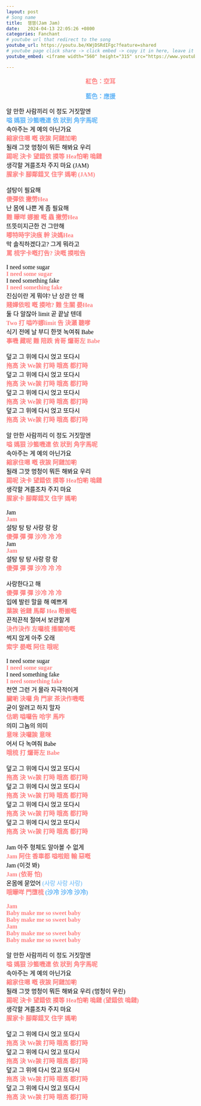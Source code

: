 ```yaml
---
layout: post
# Song name
title:  잼잼(Jam Jam)
date:   2024-04-13 22:05:26 +0800
categories: Fanchant
# youtube url that redirect to the song
youtube_url: https://youtu.be/KWjDSRdIFgc?feature=shared
# youtube page click share -> click embed -> copy it in here, leave it blank if dont 
youtube_embed: <iframe width="560" height="315" src="https://www.youtube.com/embed/KWjDSRdIFgc?si=G-ezdphOtYup-a_p" title="YouTube video player" frameborder="0" allow="accelerometer; autoplay; clipboard-write; encrypted-media; gyroscope; picture-in-picture; web-share" referrerpolicy="strict-origin-when-cross-origin" allowfullscreen></iframe>

---
```

<p style="-webkit-text-stroke-width:0px;color:rgb(0, 0, 0);display:flex;font-family:&quot;Times New Roman&quot;;font-size:medium;font-style:normal;font-variant-caps:normal;font-variant-ligatures:normal;font-weight:400;justify-content:center;letter-spacing:normal;orphans:2;text-align:start;text-decoration-color:initial;text-decoration-style:initial;text-decoration-thickness:initial;text-indent:0px;text-transform:none;white-space:normal;widows:2;word-spacing:0px;"><span style="color:hsl( 0, 100%, 75% );"><strong>紅色：空耳</strong></span></p>
<p style="-webkit-text-stroke-width:0px;color:rgb(0, 0, 0);display:flex;font-family:&quot;Times New Roman&quot;;font-size:medium;font-style:normal;font-variant-caps:normal;font-variant-ligatures:normal;font-weight:400;justify-content:center;letter-spacing:normal;orphans:2;text-align:start;text-decoration-color:initial;text-decoration-style:initial;text-decoration-thickness:initial;text-indent:0px;text-transform:none;white-space:normal;widows:2;word-spacing:0px;"><span style="color:#64b5f6;"><strong>藍色：應援</strong></span></p>
<p style="-webkit-text-stroke-width:0px;color:rgb(0, 0, 0);font-family:&quot;Times New Roman&quot;;font-size:medium;font-style:normal;font-variant-caps:normal;font-variant-ligatures:normal;font-weight:400;letter-spacing:normal;orphans:2;text-align:start;text-decoration-color:initial;text-decoration-style:initial;text-decoration-thickness:initial;text-indent:0px;text-transform:none;white-space:normal;widows:2;word-spacing:0px;">알 만한 사람끼리 이 정도 거짓말엔<br><span style="color:#64b5f6;"><strong>嗌 媽狠 沙籃嘰連 依 狀到 角字馬呢</strong></span><br>속아주는 게 예의 아닌가요<br><span style="color:hsl( 0, 100%, 75% );"><strong>縮家住嗯 嘅 夜誒 阿鏈加喲</strong></span><br>될래 그깟 멍청이 뭐든 해봐요 우리<br><span style="color:hsl( 0, 100%, 75% );"><strong>踢呢 決卡 望錯依 摸等 Hea怕喲 嗚鏈</strong></span><br>생각할 겨를조차 주지 마요 (JAM)<br><span style="color:hsl( 0, 100%, 75% );"><strong>腥家卡 腳鄰錯叉 住字 媽喲 (JAM)</strong></span><br>&nbsp;<br>설탕이 필요해<br><span style="color:hsl( 0, 100%, 75% );"><strong>傻彈依 撇勞Hea</strong></span><br>난 몸에 나쁜 게 좀 필요해<br><span style="color:hsl( 0, 100%, 75% );"><strong>難 矇咩 娜搬 嘅 蟲 撇勞Hea</strong></span><br>뜨뜻미지근한 건 그만해<br><span style="color:hsl( 0, 100%, 75% );"><strong>嘟特時字決痕 幹 決媽Hea</strong></span><br>막 솔직하겠다고? 그게 뭐라고<br><span style="color:hsl( 0, 100%, 75% );"><strong>罵 梳字卡嘅打告? 決嘅 摸啦告</strong></span><br>&nbsp;<br>I need some sugar<br><span style="color:hsl( 0, 100%, 75% );"><strong>I need some sugar</strong></span><br>I need something fake<br><span style="color:hsl( 0, 100%, 75% );"><strong>I need something fake</strong></span><br>진심이란 게 뭐야? 난 상관 안 해<br><span style="color:hsl( 0, 100%, 75% );"><strong>賤嬋依啦 嘅 摸吔? 難 生關 晏Hea</strong></span><br>둘 다 알잖아 limit 곧 끝날 텐데<br><span style="color:hsl( 0, 100%, 75% );"><strong>Two 打 嗌咋娜limit 告 決瀨 聽嗲&nbsp;</strong></span><br>식기 전에 날 부디 한껏 녹여줘 Babe<br><span style="color:hsl( 0, 100%, 75% );"><strong>事嘰 藏呢 難 陪跌 肯哥 𤓓哥左 Babe</strong></span><br>&nbsp;<br>덮고 그 위에 다시 얹고 또다시<br><span style="color:hsl( 0, 100%, 75% );"><strong>拖高 決 We誒 打時 哦高 都打時</strong></span><br>덮고 그 위에 다시 얹고 또다시<br><span style="color:hsl( 0, 100%, 75% );"><strong>拖高 決 We誒 打時 哦高 都打時</strong></span><br>덮고 그 위에 다시 얹고 또다시<br><span style="color:hsl( 0, 100%, 75% );"><strong>拖高 決 We誒 打時 哦高 都打時</strong></span><br>덮고 그 위에 다시 얹고 또다시<br><span style="color:hsl( 0, 100%, 75% );"><strong>拖高 決 We誒 打時 哦高 都打時</strong></span><br>&nbsp;<br>알 만한 사람끼리 이 정도 거짓말엔<br><span style="color:hsl( 0, 100%, 75% );"><strong>嗌 媽狠 沙籃嘰連 依 狀到 角字馬呢</strong></span><br>속아주는 게 예의 아닌가요<br><span style="color:hsl( 0, 100%, 75% );"><strong>縮家住嗯 嘅 夜誒 阿鏈加喲</strong></span><br>될래 그깟 멍청이 뭐든 해봐요 우리<br><span style="color:hsl( 0, 100%, 75% );"><strong>踢呢 決卡 望錯依 摸等 Hea怕喲 嗚鏈</strong></span><br>생각할 겨를조차 주지 마요<br><span style="color:hsl( 0, 100%, 75% );"><strong>腥家卡 腳鄰錯叉 住字 媽喲</strong></span><br>&nbsp;<br>Jam&nbsp;<br><span style="color:hsl( 0, 100%, 75% );"><strong>Jam&nbsp;</strong></span><br>설탕 탕 탕 사랑 랑 랑<br><span style="color:hsl( 0, 100%, 75% );"><strong>傻彈 彈 彈 沙冷 冷 冷</strong></span><br>Jam&nbsp;<br><span style="color:hsl( 0, 100%, 75% );"><strong>Jam&nbsp;</strong></span><br>설탕 탕 탕 사랑 랑 랑<br><span style="color:hsl( 0, 100%, 75% );"><strong>傻彈 彈 彈 沙冷 冷 冷</strong></span><br>&nbsp;<br>사랑한다고 해<br><span style="color:hsl( 0, 100%, 75% );"><strong>傻彈 彈 彈 沙冷 冷 冷</strong></span><br>입에 발린 말을 해 예쁘게<br><span style="color:hsl( 0, 100%, 75% );"><strong>葉誒 爸鏈 馬鄰 Hea 嘢搬嘅</strong></span><br>끈적끈적 절여서 보관할게<br><span style="color:hsl( 0, 100%, 75% );"><strong>決作決作 左囉梳 播關哈嘅</strong></span><br>썩지 않게 아주 오래<br><span style="color:hsl( 0, 100%, 75% );"><strong>索字 晏嘅 阿住 哦呢</strong></span><br>&nbsp;<br>I need some sugar<br><span style="color:hsl( 0, 100%, 75% );"><strong>I need some sugar</strong></span><br>I need something fake<br><span style="color:hsl( 0, 100%, 75% );"><strong>I need something fake</strong></span><br>천연 그런 거 몰라 자극적이게<br><span style="color:hsl( 0, 100%, 75% );"><strong>臟喲 決囉 角 門家 茶決作嘰嘅</strong></span><br>굳이 알려고 하지 말자<br><span style="color:hsl( 0, 100%, 75% );"><strong>估啲 嗌囉告 哈字 馬咋</strong></span><br>의미 그놈의 의미<br><span style="color:hsl( 0, 100%, 75% );"><strong>意咪 決囉誒 意咪</strong></span><br>어서 다 녹여줘 Babe<br><span style="color:hsl( 0, 100%, 75% );"><strong>哦梳 打 𤓓哥左 Babe</strong></span><br>&nbsp;<br>덮고 그 위에 다시 얹고 또다시<br><span style="color:hsl( 0, 100%, 75% );"><strong>拖高 決 We誒 打時 哦高 都打時</strong></span><br>덮고 그 위에 다시 얹고 또다시<br><span style="color:hsl( 0, 100%, 75% );"><strong>拖高 決 We誒 打時 哦高 都打時</strong></span><br>덮고 그 위에 다시 얹고 또다시<br><span style="color:hsl( 0, 100%, 75% );"><strong>拖高 決 We誒 打時 哦高 都打時</strong></span><br>덮고 그 위에 다시 얹고 또다시<br><span style="color:hsl( 0, 100%, 75% );"><strong>拖高 決 We誒 打時 哦高 都打時</strong></span><br>&nbsp;<br>Jam 아주 형체도 알아볼 수 없게<br><span style="color:hsl( 0, 100%, 75% );"><strong>Jam 阿住 香車都 嗌啦賠 輸 惡嘅</strong></span><br>Jam (이것 봐)<br><span style="color:hsl( 0, 100%, 75% );"><strong>Jam (依哥 怕)</strong></span><br>온몸에 묻었어<span style="color:#64b5f6;"> (사랑 사랑 사랑)</span><br><span style="color:hsl( 0, 100%, 75% );"><strong>哦矇咩 門墮梳 </strong></span><span style="color:#64b5f6;"><strong>(沙冷 沙冷 沙冷)</strong></span><br>&nbsp;<br><span style="color:hsl( 0, 100%, 75% );"><strong>Jam</strong></span><br><span style="color:hsl( 0, 100%, 75% );"><strong>Baby make me so sweet baby</strong></span><br><span style="color:hsl( 0, 100%, 75% );"><strong>Baby make me so sweet baby</strong></span><br><span style="color:hsl( 0, 100%, 75% );"><strong>Jam</strong></span><br><span style="color:hsl( 0, 100%, 75% );"><strong>Baby make me so sweet baby</strong></span><br><span style="color:hsl( 0, 100%, 75% );"><strong>Baby make me so sweet baby</strong></span><br>&nbsp;<br>알 만한 사람끼리 이 정도 거짓말엔<br><span style="color:hsl( 0, 100%, 75% );"><strong>嗌 媽狠 沙籃嘰連 依 狀到 角字馬呢</strong></span><br>속아주는 게 예의 아닌가요<br><span style="color:hsl( 0, 100%, 75% );"><strong>縮家住嗯 嘅 夜誒 阿鏈加喲</strong></span><br>될래 그깟 멍청이 뭐든 해봐요 우리 (멍청이 우린)<br><span style="color:hsl( 0, 100%, 75% );"><strong>踢呢 決卡 望錯依 摸等 Hea怕喲 嗚鏈 (望錯依 嗚鏈)</strong></span><br>생각할 겨를조차 주지 마요<br><span style="color:hsl( 0, 100%, 75% );"><strong>腥家卡 腳鄰錯叉 住字 媽喲</strong></span><br>&nbsp;<br>덮고 그 위에 다시 얹고 또다시<br><span style="color:hsl( 0, 100%, 75% );"><strong>拖高 決 We誒 打時 哦高 都打時</strong></span><br>덮고 그 위에 다시 얹고 또다시<br><span style="color:hsl( 0, 100%, 75% );"><strong>拖高 決 We誒 打時 哦高 都打時</strong></span><br>덮고 그 위에 다시 얹고 또다시<br><span style="color:hsl( 0, 100%, 75% );"><strong>拖高 決 We誒 打時 哦高 都打時</strong></span><br>덮고 그 위에 다시 얹고 또다시<br><span style="color:hsl( 0, 100%, 75% );"><strong>拖高 決 We誒 打時 哦高 都打時</strong></span></p>
